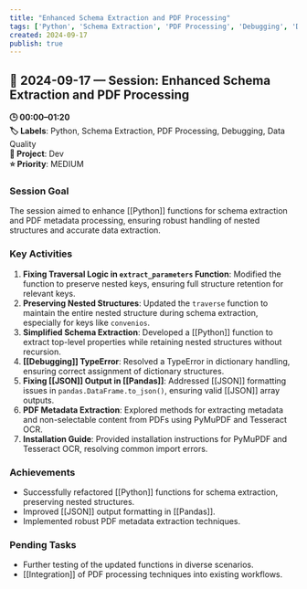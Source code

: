 ```yaml
---
title: "Enhanced Schema Extraction and PDF Processing"
tags: ['Python', 'Schema Extraction', 'PDF Processing', 'Debugging', 'Data Quality']
created: 2024-09-17
publish: true
---
```


## 📅 2024-09-17 — Session: Enhanced Schema Extraction and PDF Processing

**🕒 00:00–01:20**  
**🏷️ Labels**: Python, Schema Extraction, PDF Processing, Debugging, Data Quality  
**📂 Project**: Dev  
**⭐ Priority**: MEDIUM  


### Session Goal
The session aimed to enhance [[Python]] functions for schema extraction and PDF metadata processing, ensuring robust handling of nested structures and accurate data extraction.

### Key Activities
1. **Fixing Traversal Logic in `extract_parameters` Function**: Modified the function to preserve nested keys, ensuring full structure retention for relevant keys.
2. **Preserving Nested Structures**: Updated the `traverse` function to maintain the entire nested structure during schema extraction, especially for keys like `convenios`.
3. **Simplified Schema Extraction**: Developed a [[Python]] function to extract top-level properties while retaining nested structures without recursion.
4. **[[Debugging]] TypeError**: Resolved a TypeError in dictionary handling, ensuring correct assignment of dictionary structures.
5. **Fixing [[JSON]] Output in [[Pandas]]**: Addressed [[JSON]] formatting issues in `pandas.DataFrame.to_json()`, ensuring valid [[JSON]] array outputs.
6. **PDF Metadata Extraction**: Explored methods for extracting metadata and non-selectable content from PDFs using PyMuPDF and Tesseract OCR.
7. **Installation Guide**: Provided installation instructions for PyMuPDF and Tesseract OCR, resolving common import errors.

### Achievements
- Successfully refactored [[Python]] functions for schema extraction, preserving nested structures.
- Improved [[JSON]] output formatting in [[Pandas]].
- Implemented robust PDF metadata extraction techniques.

### Pending Tasks
- Further testing of the updated functions in diverse scenarios.
- [[Integration]] of PDF processing techniques into existing workflows.
